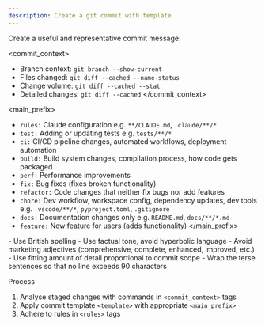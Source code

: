```yaml
---
description: Create a git commit with template
---
```


Create a useful and representative commit message:

<commit_context>
- Branch context: `git branch --show-current`
- Files changed: `git diff --cached --name-status`
- Change volume: `git diff --cached --stat`
- Detailed changes: `git diff --cached`
</commit_context>

<template>
[main_prefix]: [brief main summary in imperative mood]

[Logical Group Name 1]:
- [Significant changes and impact over minor details]
- ["Just enough detail" for collective project evolution]

[Logical Group Name n (if needed)]:
- [etc.]

[2-3 terse sentences of why / benefit / impact. Wrap at 90 characters]
</template>

<main_prefix>
- `rules:` Claude configuration e.g. `**/CLAUDE.md`, `.claude/**/*`
- `test:` Adding or updating tests e.g. `tests/**/*`
- `ci:` CI/CD pipeline changes, automated workflows, deployment automation
- `build:` Build system changes, compilation process, how code gets packaged
- `perf:` Performance improvements
- `fix:` Bug fixes (fixes broken functionality)
- `refactor:` Code changes that neither fix bugs nor add features
- `chore:` Dev workflow, workspace config, dependency updates, dev tools e.g. `.vscode/**/*`, `pyproject.toml`, `.gitignore`
- `docs:` Documentation changes only e.g. `README.md`, `docs/**/*.md`
- `feature:` New feature for users (adds functionality)
</main_prefix>

<rules>
- Use British spelling
- Use factual tone, avoid hyperbolic language
- Avoid marketing adjectives (comprehensive, complete, enhanced, improved, etc.)
- Use fitting amount of detail proportional to commit scope
- Wrap the terse sentences so that no line exceeds 90 characters
</rules>

Process
1. Analyse staged changes with commands in `<commit_context>` tags
2. Apply commit template `<template>` with appropriate `<main_prefix>`
3. Adhere to rules in `<rules>` tags 